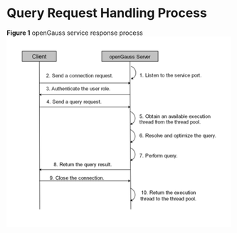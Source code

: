 # Query Request Handling Process<a name="EN-US_TOPIC_0242370170"></a>

**Figure  1**  openGauss service response process<a name="en-us_topic_0237120246_en-us_topic_0059778641_f8739a7e890f246bb9fb77f8a9b1c4105"></a>  
![](figures/opengauss-service-response-process.jpg "opengauss-service-response-process")

